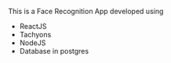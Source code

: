 This is a Face Recognition App developed using 
 - ReactJS
 - Tachyons
 - NodeJS
 - Database in postgres
